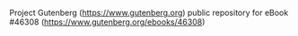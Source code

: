 Project Gutenberg (https://www.gutenberg.org) public repository for eBook #46308 (https://www.gutenberg.org/ebooks/46308)
